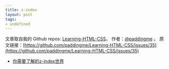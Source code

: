 ```yaml
---
title: z-index
layout: post
tags:
- undefined
---
```



 文章取自我的 Github  repos: [Learning-HTML-CSS](https://github.com/paddingme/Learning-HTML-CSS)， 作者：[@paddingme](http://padding.me/about.html) 。
  原文链接：[https://github.com/paddingme/Learning-HTML-CSS/issues/35](https://github.com/paddingme/Learning-HTML-CSS/issues/35)

- [你需要了解的z-index世界](http://blog.doyoe.com/2014/01/21/css/%E4%BD%A0%E9%9C%80%E8%A6%81%E4%BA%86%E8%A7%A3%E7%9A%84z-index%E4%B8%96%E7%95%8C/)

